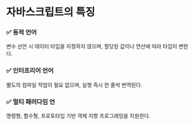 # 자바스크립트의 특징

### ✅ 동적 언어

변수 선언 시 데이터 타입을 지정하지 않으며, 할당된 값이나 연산에 따라 타입이 변한다.



### ✅ 인터프리어 언어

별도의 컴파일 작업이 필요 없으며, 실행 즉시 한 줄씩 번역된다.



### ✅ 멀티 패러다임 언

명령형, 함수형, 프로토타입 기반 객체 지향 프로그래밍을 지원한다.
